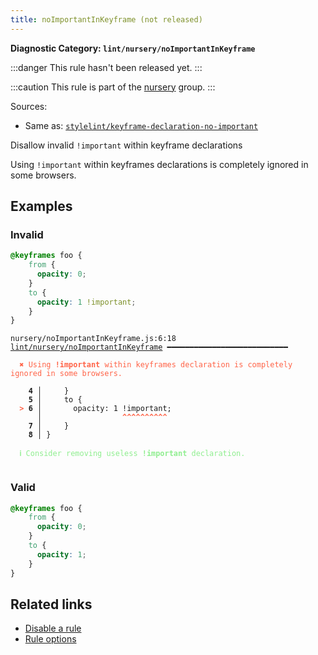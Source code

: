 ```yaml
---
title: noImportantInKeyframe (not released)
---
```


**Diagnostic Category: `lint/nursery/noImportantInKeyframe`**

:::danger
This rule hasn't been released yet.
:::

:::caution
This rule is part of the [nursery](/linter/rules/#nursery) group.
:::

Sources: 
- Same as: <a href="https://github.com/stylelint/stylelint/blob/main/lib/rules/keyframe-declaration-no-important/README.md" target="_blank"><code>stylelint/keyframe-declaration-no-important</code></a>

Disallow invalid `!important` within keyframe declarations

Using `!important` within keyframes declarations is completely ignored in some browsers.

## Examples

### Invalid

```css
@keyframes foo {
    from {
      opacity: 0;
    }
    to {
      opacity: 1 !important;
    }
}
```

<pre class="language-text"><code class="language-text">nursery/noImportantInKeyframe.js:6:18 <a href="https://biomejs.dev/linter/rules/no-important-in-keyframe">lint/nursery/noImportantInKeyframe</a> ━━━━━━━━━━━━━━━━━━━━━━━━━━━

<strong><span style="color: Tomato;">  </span></strong><strong><span style="color: Tomato;">✖</span></strong> <span style="color: Tomato;">Using </span><span style="color: Tomato;"><strong>!important</strong></span><span style="color: Tomato;"> within keyframes declaration is completely ignored in some browsers.</span>
  
    <strong>4 │ </strong>    }
    <strong>5 │ </strong>    to {
<strong><span style="color: Tomato;">  </span></strong><strong><span style="color: Tomato;">&gt;</span></strong> <strong>6 │ </strong>      opacity: 1 !important;
   <strong>   │ </strong>                 <strong><span style="color: Tomato;">^</span></strong><strong><span style="color: Tomato;">^</span></strong><strong><span style="color: Tomato;">^</span></strong><strong><span style="color: Tomato;">^</span></strong><strong><span style="color: Tomato;">^</span></strong><strong><span style="color: Tomato;">^</span></strong><strong><span style="color: Tomato;">^</span></strong><strong><span style="color: Tomato;">^</span></strong><strong><span style="color: Tomato;">^</span></strong><strong><span style="color: Tomato;">^</span></strong>
    <strong>7 │ </strong>    }
    <strong>8 │ </strong>}
  
<strong><span style="color: lightgreen;">  </span></strong><strong><span style="color: lightgreen;">ℹ</span></strong> <span style="color: lightgreen;">Consider removing useless </span><span style="color: lightgreen;"><strong>!important</strong></span><span style="color: lightgreen;"> declaration.</span>
  
</code></pre>

### Valid

```css
@keyframes foo {
    from {
      opacity: 0;
    }
    to {
      opacity: 1;
    }
}
```

## Related links

- [Disable a rule](/linter/#disable-a-lint-rule)
- [Rule options](/linter/#rule-options)
